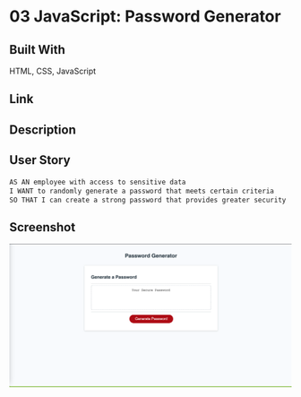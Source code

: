 # 03 JavaScript: Password Generator

## Built With
HTML, CSS, JavaScript

## Link

## Description


## User Story

```
AS AN employee with access to sensitive data
I WANT to randomly generate a password that meets certain criteria
SO THAT I can create a strong password that provides greater security
```


## Screenshot

![DeployedApplication](Develop/assets/deployedApplication.png)

